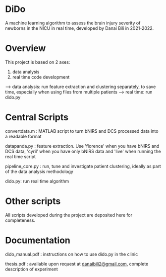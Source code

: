 # DiDo

A machine learning algorithm to assess the brain injury severity of newborns in the NICU in real time, developed by Danai Bili in 2021-2022. 

# Overview

This project is based on 2 axes:

1. data analysis
2. real time code development

--> data analysis: run feature extraction and clustering separately, to save time, especially when using files from multiple patients
--> real time: run dido.py

# Central Scripts

convertdata.m : MATLAB script to turn bNIRS and DCS processed data into a readable format

datapanda.py : feature extraction. Use 'florence' when you have bNIRS and DCS data, 'cyril' when you have only bNIRS data and 'live' when running the real time script

pipeline_core.py : run, tune and investigate patient clustering, ideally as part of the data analysis methodology

dido.py: run real time algorithm


# Other scripts

All scripts developed during the project are deposited here for completeness.

# Documentation

dido_manual.pdf : instructions on how to use dido.py in the clinic

thesis.pdf : available upon request at danaibili2@gmail.com, complete description of experiment
